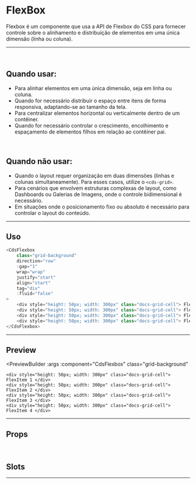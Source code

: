 # FlexBox

Flexbox é um componente que usa a API de Flexbox do CSS para fornecer controle sobre o alinhamento e distribuição de elementos em uma única dimensão (linha ou coluna).

---
<br>

## Quando usar:
- Para alinhar elementos em uma única dimensão, seja em linha ou coluna.
- Quando for necessário distribuir o espaço entre itens de forma responsiva, adaptando-se ao tamanho da tela.
- Para centralizar elementos horizontal ou verticalmente dentro de um contêiner.
- Quando for necessário controlar o crescimento, encolhimento e espaçamento de elementos filhos em relação ao contêiner pai.

<br>

## Quando não usar:
- Quando o layout requer organização em duas dimensões (linhas e colunas simultaneamente). Para esses casos, utilize o `<cds-grid>`.
- Para cenários que envolvem estruturas complexas de layout, como Dashboards ou Galerias de Imagens, onde o controle bidimensional é necessário.
- Em situações onde o posicionamento fixo ou absoluto é necessário para controlar o layout do conteúdo.

---

## Uso

```js
<CdsFlexbox
	class="grid-background"
	direction="row"
	:gap="1"
	wrap="wrap"
	justify="start"
	align="start"
	tag="div"
	:fluid="false"
>
	<div style="height: 50px; width: 300px" class="docs-grid-cell"> FlexItem 1 </div>
	<div style="height: 50px; width: 300px" class="docs-grid-cell"> FlexItem 2 </div>
	<div style="height: 50px; width: 300px" class="docs-grid-cell"> FlexItem 3 </div>
	<div style="height: 50px; width: 300px" class="docs-grid-cell"> FlexItem 4 </div>
</CdsFlexbox>
```

---

## Preview

<PreviewBuilder
	:args
	:component="CdsFlexbox"
	class="grid-background"
>
	<div style="height: 50px; width: 300px" class="docs-grid-cell"> FlexItem 1 </div>
	<div style="height: 50px; width: 300px" class="docs-grid-cell"> FlexItem 2 </div>
	<div style="height: 50px; width: 300px" class="docs-grid-cell"> FlexItem 3 </div>
	<div style="height: 50px; width: 300px" class="docs-grid-cell"> FlexItem 4 </div>
</PreviewBuilder>

---

## Props

<APITable
	name="CdsFlexbox"
	section="props"
/>
<br>

## Slots

<APITable
	name="CdsFlexbox"
	section="slots"
/>

---

<script setup>
import { ref } from 'vue';
import CdsFlexbox from '@/components/Flexbox.vue';

const args = ref({
	direction: 'row',
	gap: '1',
	wrap: 'wrap',
	justify: 'start',
	align: 'start',
	tag: 'div',
	fluid: 'false',
});
</script>

<style>
.docs-grid-cell {
	font-size: 18px;
	font-weight: 550;
	background-color: #abedd3;
	border: 3px dashed #6ddfb1;
	color: #136746;
	padding: 12px;
	border-radius: 12px;
	display: flex;
	align-items: center;
	justify-content: center;
	height: 100%;
}

.grid-background {
	background-size: 12px 12px;
	border-radius: 20px;
	padding: 4px;
	background-image: linear-gradient(135deg, #85deaf54 10%, #0000 0, #0000 50%, #85deaf54 0, #85deaf54 60%, #0000 0, #0000);
}
</style>
